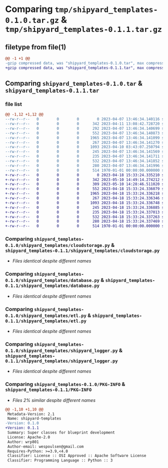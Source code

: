 # Comparing `tmp/shipyard_templates-0.1.0.tar.gz` & `tmp/shipyard_templates-0.1.1.tar.gz`

## filetype from file(1)

```diff
@@ -1 +1 @@
-gzip compressed data, was "shipyard_templates-0.1.0.tar", max compression
+gzip compressed data, was "shipyard_templates-0.1.1.tar", max compression
```

## Comparing `shipyard_templates-0.1.0.tar` & `shipyard_templates-0.1.1.tar`

### file list

```diff
@@ -1,12 +1,12 @@
--rw-r--r--   0        0        0        0 2023-04-07 13:46:34.140116 shipyard_templates-0.1.0/README.md
--rw-r--r--   0        0        0      342 2023-04-11 13:08:42.728720 shipyard_templates-0.1.0/pyproject.toml
--rw-r--r--   0        0        0      292 2023-04-07 13:46:34.140699 shipyard_templates-0.1.0/shipyard_templates/__init__.py
--rw-r--r--   0        0        0      552 2023-04-07 13:46:34.140873 shipyard_templates-0.1.0/shipyard_templates/cloudstorage.py
--rw-r--r--   0        0        0     1965 2023-04-07 13:46:34.141099 shipyard_templates-0.1.0/shipyard_templates/database.py
--rw-r--r--   0        0        0      267 2023-04-07 13:46:34.141270 shipyard_templates-0.1.0/shipyard_templates/datavisualization.py
--rw-r--r--   0        0        0     1093 2023-04-10 03:43:07.250794 shipyard_templates-0.1.0/shipyard_templates/etl.py
--rw-r--r--   0        0        0      245 2023-04-07 13:46:34.141569 shipyard_templates-0.1.0/shipyard_templates/messaging.py
--rw-r--r--   0        0        0      235 2023-04-07 13:46:34.141711 shipyard_templates-0.1.0/shipyard_templates/notebooks.py
--rw-r--r--   0        0        0      532 2023-04-07 13:46:34.141852 shipyard_templates-0.1.0/shipyard_templates/shipyard_logger.py
--rw-r--r--   0        0        0      280 2023-04-07 13:46:34.141996 shipyard_templates-0.1.0/shipyard_templates/spreadsheets.py
--rw-r--r--   0        0        0      514 1970-01-01 00:00:00.000000 shipyard_templates-0.1.0/PKG-INFO
+-rw-r--r--   0        0        0        0 2023-04-18 15:33:24.335210 shipyard_templates-0.1.1/README.md
+-rw-r--r--   0        0        0      342 2023-05-10 14:49:14.274212 shipyard_templates-0.1.1/pyproject.toml
+-rw-r--r--   0        0        0      309 2023-05-10 14:28:46.511020 shipyard_templates-0.1.1/shipyard_templates/__init__.py
+-rw-r--r--   0        0        0      552 2023-04-18 15:33:24.336079 shipyard_templates-0.1.1/shipyard_templates/cloudstorage.py
+-rw-r--r--   0        0        0     1965 2023-04-18 15:33:24.336218 shipyard_templates-0.1.1/shipyard_templates/database.py
+-rw-r--r--   0        0        0      267 2023-04-18 15:33:24.336346 shipyard_templates-0.1.1/shipyard_templates/datavisualization.py
+-rw-r--r--   0        0        0     1093 2023-04-18 15:33:24.336748 shipyard_templates-0.1.1/shipyard_templates/etl.py
+-rw-r--r--   0        0        0      245 2023-04-18 15:33:24.336885 shipyard_templates-0.1.1/shipyard_templates/messaging.py
+-rw-r--r--   0        0        0      235 2023-04-18 15:33:24.337013 shipyard_templates-0.1.1/shipyard_templates/notebooks.py
+-rw-r--r--   0        0        0      532 2023-04-18 15:33:24.337263 shipyard_templates-0.1.1/shipyard_templates/shipyard_logger.py
+-rw-r--r--   0        0        0      280 2023-04-18 15:33:24.337469 shipyard_templates-0.1.1/shipyard_templates/spreadsheets.py
+-rw-r--r--   0        0        0      514 1970-01-01 00:00:00.000000 shipyard_templates-0.1.1/PKG-INFO
```

### Comparing `shipyard_templates-0.1.0/shipyard_templates/cloudstorage.py` & `shipyard_templates-0.1.1/shipyard_templates/cloudstorage.py`

 * *Files identical despite different names*

### Comparing `shipyard_templates-0.1.0/shipyard_templates/database.py` & `shipyard_templates-0.1.1/shipyard_templates/database.py`

 * *Files identical despite different names*

### Comparing `shipyard_templates-0.1.0/shipyard_templates/etl.py` & `shipyard_templates-0.1.1/shipyard_templates/etl.py`

 * *Files identical despite different names*

### Comparing `shipyard_templates-0.1.0/shipyard_templates/shipyard_logger.py` & `shipyard_templates-0.1.1/shipyard_templates/shipyard_logger.py`

 * *Files identical despite different names*

### Comparing `shipyard_templates-0.1.0/PKG-INFO` & `shipyard_templates-0.1.1/PKG-INFO`

 * *Files 2% similar despite different names*

```diff
@@ -1,10 +1,10 @@
 Metadata-Version: 2.1
 Name: shipyard-templates
-Version: 0.1.0
+Version: 0.1.1
 Summary: Super classes for blueprint development
 License: Apache-2.0
 Author: wrp801
 Author-email: wespoulsen@gmail.com
 Requires-Python: >=3.9,<4.0
 Classifier: License :: OSI Approved :: Apache Software License
 Classifier: Programming Language :: Python :: 3
```

